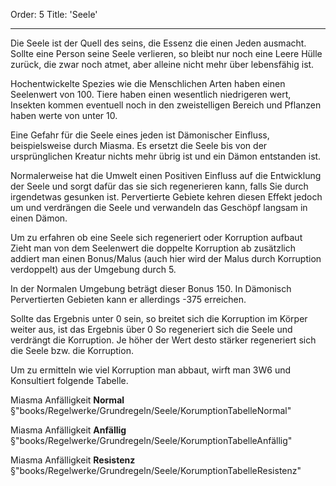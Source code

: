 Order: 5
Title: 'Seele'

---

Die Seele ist der Quell des seins, die Essenz die einen Jeden ausmacht. Sollte
eine Person seine Seele verlieren, so bleibt nur noch eine Leere Hülle zurück,
die zwar noch atmet, aber alleine nicht mehr über lebensfähig ist.


Hochentwickelte Spezies wie die Menschlichen Arten haben einen Seelenwert von
100. Tiere haben einen wesentlich niedrigeren wert, Insekten kommen eventuell
noch in den zweistelligen Bereich und Pflanzen haben werte von unter 10.

Eine Gefahr für die Seele eines jeden ist Dämonischer Einfluss, beispielsweise
durch Miasma. Es ersetzt die Seele bis von der ursprünglichen Kreatur nichts
mehr übrig ist und ein Dämon entstanden ist.

Normalerweise hat die Umwelt einen Positiven Einfluss auf die Entwicklung der
Seele und sorgt dafür das sie sich regenerieren kann, falls Sie durch
irgendetwas gesunken ist. Pervertierte Gebiete kehren diesen Effekt jedoch um
und verdrängen die Seele und verwandeln das Geschöpf langsam in einen Dämon.

Um zu erfahren ob eine Seele sich regeneriert oder Korruption aufbaut Zieht man
von dem Seelenwert die doppelte Korruption ab zusätzlich addiert man einen Bonus/Malus (auch hier wird der Malus durch Korruption verdoppelt)
aus der Umgebung durch 5.

In der Normalen Umgebung beträgt dieser Bonus 150. In Dämonisch Pervertierten
Gebieten kann er allerdings -375 erreichen.

Sollte das Ergebnis unter 0 sein, so breitet sich die Korruption im Körper
weiter aus, ist das Ergebnis über 0 So regeneriert sich die Seele und verdrängt
die Korruption. Je höher der Wert desto stärker regeneriert sich die Seele bzw.
die Korruption.

Um zu ermitteln wie viel Korruption man abbaut, wirft man 3W6 und Konsultiert
folgende Tabelle.

Miasma Anfälligkeit **Normal**  
§"books/Regelwerke/Grundregeln/Seele/KorumptionTabelleNormal"

Miasma Anfälligkeit **Anfällig**  
§"books/Regelwerke/Grundregeln/Seele/KorumptionTabelleAnfällig"

Miasma Anfälligkeit **Resistenz**  
§"books/Regelwerke/Grundregeln/Seele/KorumptionTabelleResistenz"